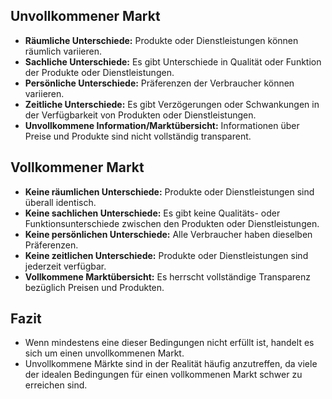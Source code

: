 ## Unvollkommener Markt

- **Räumliche Unterschiede:** Produkte oder Dienstleistungen können räumlich variieren.
- **Sachliche Unterschiede:** Es gibt Unterschiede in Qualität oder Funktion der Produkte oder Dienstleistungen.
- **Persönliche Unterschiede:** Präferenzen der Verbraucher können variieren.
- **Zeitliche Unterschiede:** Es gibt Verzögerungen oder Schwankungen in der Verfügbarkeit von Produkten oder Dienstleistungen.
- **Unvollkommene Information/Marktübersicht:** Informationen über Preise und Produkte sind nicht vollständig transparent.

## Vollkommener Markt

- **Keine räumlichen Unterschiede:** Produkte oder Dienstleistungen sind überall identisch.
- **Keine sachlichen Unterschiede:** Es gibt keine Qualitäts- oder Funktionsunterschiede zwischen den Produkten oder Dienstleistungen.
- **Keine persönlichen Unterschiede:** Alle Verbraucher haben dieselben Präferenzen.
- **Keine zeitlichen Unterschiede:** Produkte oder Dienstleistungen sind jederzeit verfügbar.
- **Vollkommene Marktübersicht:** Es herrscht vollständige Transparenz bezüglich Preisen und Produkten.

## Fazit

- Wenn mindestens eine dieser Bedingungen nicht erfüllt ist, handelt es sich um einen unvollkommenen Markt. 
- Unvollkommene Märkte sind in der Realität häufig anzutreffen, da viele der idealen Bedingungen für einen vollkommenen Markt schwer zu erreichen sind.

